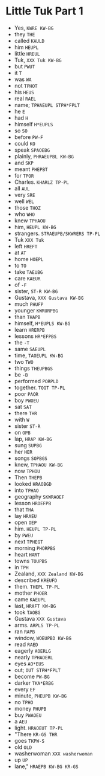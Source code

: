 # Little Tuk Part 1

* Yes, `KWRE KW-BG`
* they `THE`
* called `KAULD`
* him `HEUPL`
* little `HREUL`
* Tuk, `XXX Tuk KW-BG`
* but `PWUT`
* it `T`
* was `WA`
* not `TPHOT`
* his `HEUS`
* real `RAEL`
* name; `TPHAEUPL STPH*FPLT`
* he `E`
* had `H`
* himself `H*EUPLS`
* so `SO`
* before `PW-F`
* could `KO`
* speak `SPAOEBG`
* plainly, `PHRAEUPBL KW-BG`
* and `SKP`
* meant `PHEPBT`
* for `TPOR`
* Charles. `KHARLZ TP-PL`
* all `AUL`
* very `SRE`
* well `WEL`
* those `THOZ`
* who `WHO`
* knew `TPHAOU`
* him, `HEUPL KW-BG`
* strangers. `STRAEUPB/SKWRERS TP-PL`
* Tuk `XXX Tuk`
* left `HREFT`
* at `AT`
* home `HOEPL`
* to `TO`
* take `TAEUBG`
* care `KAEUR`
* of `-F`
* sister, `ST-R KW-BG`
* Gustava, `XXX Gustava KW-BG`
* much `PHUFP`
* younger `KWRURPBG`
* than `THAPB`
* himself, `H*EUPLS KW-BG`
* learn `HRERPB`
* lessons `HR*EFPBS`
* the `-T`
* same `SAEUPL`
* time, `TAOEUPL KW-BG`
* two `TWO`
* things `THEUPBGS`
* be `-B`
* performed `PORPLD`
* together. `TOGT TP-PL`
* poor `PAOR`
* boy `PWOEU`
* sat `SAT`
* there `THR`
* with `W`
* sister `ST-R`
* on `OPB`
* lap, `HRAP KW-BG`
* sung `SUPBG`
* her `HER`
* songs `SOPBGS`
* knew, `TPHAOU KW-BG`
* now `TPHOU`
* Then `THEPB`
* looked `HRAOBGD`
* into `TPHAO`
* geography `SKWRAOEF`
* lesson `HROEFPB`
* that `THA`
* lay `HRAEU`
* open `OEP`
* him. `HEUPL TP-PL`
* by `PWEU`
* next `TPHEGT`
* morning `PHORPBG`
* heart `HART`
* towns `TOUPBS`
* in `TPH`
* Zealand, `XXX Zealand KW-BG`
* described `KREUFD`
* them. `THEPL TP-PL`
* mother `PHOER`
* came `KAEUPL`
* last, `HRAFT KW-BG`
* took `TAOBG`
* Gustava `XXX Gustava`
* arms. `ARPLS TP-PL`
* ran `RAPB`
* window, `WOEUPBD KW-BG`
* read `RAED`
* eagerly `AOERLG`
* nearly `TPHAOERL`
* eyes `AO*EUS`
* out; `OUT STPH*FPLT`
* become `PW-BG`
* darker `TKA*ERBG`
* every `EF`
* minute, `PHEUPB KW-BG`
* no `TPHO`
* money `PHUPB`
* buy `PWAOEU`
* a `AEU`
* light. `HRAOEUT TP-PL`
* "There `KR-GS THR`
* goes `TKPW-S`
* old `OLD`
* washerwoman `XXX washerwoman`
* up `UP`
* lane," `HRAEPB KW-BG KR-GS`
